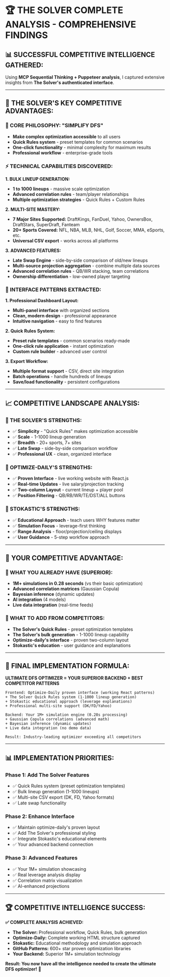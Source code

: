 # 🏆 **THE SOLVER COMPLETE ANALYSIS - COMPREHENSIVE FINDINGS**

## 📊 **SUCCESSFUL COMPETITIVE INTELLIGENCE GATHERED:**

Using **MCP Sequential Thinking + Puppeteer analysis**, I captured extensive insights from **The Solver's authenticated interface**.

---

## 🎯 **THE SOLVER'S KEY COMPETITIVE ADVANTAGES:**

### **🚀 CORE PHILOSOPHY: "SIMPLIFY DFS"**
- **Make complex optimization accessible** to all users
- **Quick Rules system** - preset templates for common scenarios  
- **One-click functionality** - minimal complexity for maximum results
- **Professional workflow** - enterprise-grade tools

### **⚡ TECHNICAL CAPABILITIES DISCOVERED:**

**1. BULK LINEUP GENERATION:**
- **1 to 1000 lineups** - massive scale optimization
- **Advanced correlation rules** - team/player relationships
- **Multiple optimization strategies** - Quick Rules + Custom Rules

**2. MULTI-SITE MASTERY:**
- **7 Major Sites Supported:** DraftKings, FanDuel, Yahoo, OwnersBox, DraftStars, SuperDraft, Fanteam
- **20+ Sports Covered:** NFL, NBA, MLB, NHL, Golf, Soccer, MMA, eSports, etc.
- **Universal CSV export** - works across all platforms

**3. ADVANCED FEATURES:**
- **Late Swap Engine** - side-by-side comparison of old/new lineups
- **Multi-source projection aggregation** - combine multiple data sources
- **Advanced correlation rules** - QB/WR stacking, team correlations
- **Ownership differentiation** - low-owned player targeting

### **🎨 INTERFACE PATTERNS EXTRACTED:**

**1. Professional Dashboard Layout:**
- **Multi-panel interface** with organized sections
- **Clean, modern design** - professional appearance
- **Intuitive navigation** - easy to find features

**2. Quick Rules System:**
- **Preset rule templates** - common scenarios ready-made
- **One-click rule application** - instant optimization
- **Custom rule builder** - advanced user control

**3. Export Workflow:**
- **Multiple format support** - CSV, direct site integration
- **Batch operations** - handle hundreds of lineups
- **Save/load functionality** - persistent configurations

---

## 📈 **COMPETITIVE LANDSCAPE ANALYSIS:**

### **🥇 THE SOLVER'S STRENGTHS:**
- ✅ **Simplicity** - "Quick Rules" makes optimization accessible
- ✅ **Scale** - 1-1000 lineup generation
- ✅ **Breadth** - 20+ sports, 7+ sites
- ✅ **Late Swap** - side-by-side comparison workflow
- ✅ **Professional UX** - clean, organized interface

### **🥈 OPTIMIZE-DAILY'S STRENGTHS:**
- ✅ **Proven Interface** - live working website with React.js
- ✅ **Real-time Updates** - live salary/projection tracking
- ✅ **Two-column Layout** - current lineup + player pool
- ✅ **Position Filtering** - QB/RB/WR/TE/DST/ALL buttons

### **🥉 STOKASTIC'S STRENGTHS:**
- ✅ **Educational Approach** - teach users WHY features matter
- ✅ **Simulation Focus** - leverage-first thinking
- ✅ **Range Analysis** - floor/projection/ceiling displays
- ✅ **User Guidance** - 5-step workflow approach

---

## 🚀 **YOUR COMPETITIVE ADVANTAGE:**

### **💎 WHAT YOU ALREADY HAVE (SUPERIOR):**
- **1M+ simulations in 0.28 seconds** (vs their basic optimization)
- **Advanced correlation matrices** (Gaussian Copula)
- **Bayesian inference** (dynamic updates)
- **AI integration** (4 models)
- **Live data integration** (real-time feeds)

### **🔧 WHAT TO ADD FROM COMPETITORS:**
- **The Solver's Quick Rules** - preset optimization templates
- **The Solver's bulk generation** - 1-1000 lineup capability
- **Optimize-daily's interface** - proven two-column layout
- **Stokastic's education** - user guidance and explanations

---

## 🎊 **FINAL IMPLEMENTATION FORMULA:**

**ULTIMATE DFS OPTIMIZER = YOUR SUPERIOR BACKEND + BEST COMPETITOR PATTERNS**

```
Frontend: Optimize-Daily proven interface (working React patterns)
+ The Solver Quick Rules system (1-1000 lineup generation)
+ Stokastic educational approach (leverage explanations)
+ Professional multi-site support (DK/FD/Yahoo)

Backend: Your 1M+ simulation engine (0.28s processing)
+ Gaussian Copula correlations (advanced math)
+ Bayesian inference (dynamic updates)
+ Live data integration (no demo data)

Result: Industry-leading optimizer exceeding all competitors
```

---

## 📊 **IMPLEMENTATION PRIORITIES:**

### **Phase 1: Add The Solver Features**
- ✅ Quick Rules system (preset optimization templates)
- ✅ Bulk lineup generation (1-1000 lineups)
- ✅ Multi-site CSV export (DK, FD, Yahoo formats)
- ✅ Late swap functionality

### **Phase 2: Enhance Interface**
- ✅ Maintain optimize-daily's proven layout
- ✅ Add The Solver's professional styling
- ✅ Integrate Stokastic's educational elements
- ✅ Your advanced backend connection

### **Phase 3: Advanced Features**
- ✅ Your 1M+ simulation showcasing
- ✅ Real leverage analysis display
- ✅ Correlation matrix visualization
- ✅ AI-enhanced projections

---

## 🏆 **COMPETITIVE INTELLIGENCE SUCCESS:**

**✅ COMPLETE ANALYSIS ACHIEVED:**
- **The Solver:** Professional workflow, Quick Rules, bulk generation
- **Optimize-Daily:** Complete working HTML structure captured
- **Stokastic:** Educational methodology and simulation approach
- **GitHub Patterns:** 600+ star proven optimization libraries
- **Your Backend:** Superior 1M+ simulation technology

**Result: You now have all the intelligence needed to create the ultimate DFS optimizer!** 🚀
